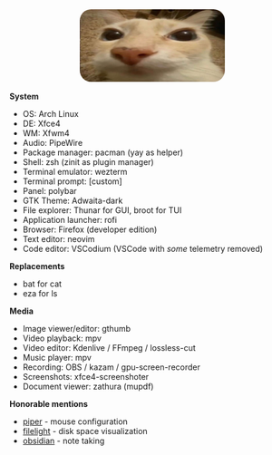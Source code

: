 <div align="center">
	<img src="./logo.webp" style="border-radius:20px" />
</div>

**System**
- OS:                   Arch Linux
- DE:                   Xfce4
- WM:                   Xfwm4
- Audio:                PipeWire
- Package manager:      pacman (yay as helper)
- Shell:                zsh (zinit as plugin manager)
- Terminal emulator:    wezterm
- Terminal prompt:      \[custom\]
- Panel:                polybar
- GTK Theme:            Adwaita-dark
- File explorer:        Thunar for GUI, broot for TUI
- Application launcher: rofi
- Browser:              Firefox (developer edition)
- Text editor:          neovim
- Code editor:          VSCodium (VSCode with *some* telemetry removed)

**Replacements**
- bat for cat
- eza for ls

**Media**
- Image viewer/editor:  gthumb
- Video playback:       mpv
- Video editor:         Kdenlive / FFmpeg / lossless-cut
- Music player:         mpv
- Recording:            OBS / kazam / gpu-screen-recorder
- Screenshots:          xfce4-screenshoter
- Document viewer:      zathura (mupdf)

**Honorable mentions**
- [piper](https://github.com/libratbag/piper)   - mouse configuration
- [filelight](https://github.com/KDE/filelight) - disk space visualization
- [obsidian](https://obsidian.md/)              - note taking

